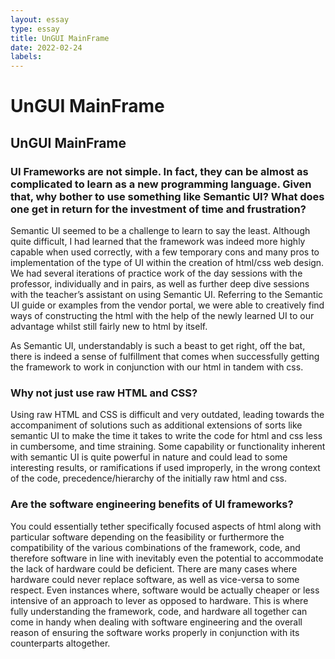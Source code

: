 ```yaml
---
layout: essay
type: essay
title: UnGUI MainFrame
date: 2022-02-24
labels:
---
```


#           UnGUI MainFrame
##          UnGUI MainFrame
###    UI Frameworks are not simple. In fact, they can be almost as complicated to learn as a new programming language. Given that, why bother to use something like Semantic UI? What does one get in return for the investment of time and frustration?

Semantic UI seemed to be a challenge to learn to say the least. Although quite difficult, I had learned that the framework was indeed more highly capable when used correctly, with a few temporary cons and many pros to implementation of the type of UI within the creation of html/css web design. We had several iterations of practice work of the day sessions with the professor, individually and in pairs, as well as further deep dive sessions with the teacher’s assistant on using Semantic UI. Referring to the Semantic UI guide or examples from the vendor portal, we were able to creatively find ways of constructing the html with the help of the newly learned UI to our advantage whilst still fairly new to html by itself. 

As Semantic UI, understandably  is such a beast to get right, off the bat, there is indeed a sense of fulfillment that comes when successfully getting the framework to work in conjunction with our html in tandem with css.  

###    Why not just use raw HTML and CSS?

Using raw HTML and CSS is difficult and very outdated, leading towards the accompaniment of solutions such as additional extensions of sorts like semantic UI to make the time it takes to write the code for html and css less in cumbersome, and time straining. Some capability or functionality inherent with semantic UI is quite powerful in nature and could lead to some interesting results, or ramifications if used improperly, in the wrong context of the code, precedence/hierarchy of the initially raw html and css.

###    Are the software engineering benefits of UI frameworks?

You could essentially tether specifically focused aspects of html along with particular software depending on the feasibility or furthermore the compatibility of the various combinations of the framework, code, and therefore software in line with inevitably even the potential to accommodate the lack of hardware could be deficient. There are many cases where hardware could never replace software, as well as vice-versa to some respect. Even instances where, software would be actually cheaper or less intensive of an approach to lever as opposed to hardware. This is where fully understanding the framework, code, and hardware all together can come in handy when dealing with software engineering and the overall reason of ensuring the software works properly in conjunction with its counterparts altogether.

